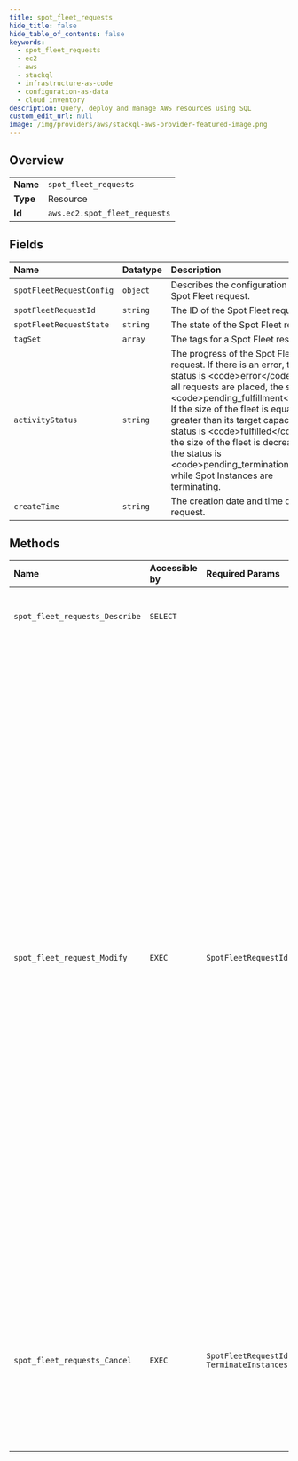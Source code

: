 ```yaml
---
title: spot_fleet_requests
hide_title: false
hide_table_of_contents: false
keywords:
  - spot_fleet_requests
  - ec2
  - aws    
  - stackql
  - infrastructure-as-code
  - configuration-as-data
  - cloud inventory
description: Query, deploy and manage AWS resources using SQL
custom_edit_url: null
image: /img/providers/aws/stackql-aws-provider-featured-image.png
---
```

  
    

## Overview
<table><tbody>
<tr><td><b>Name</b></td><td><code>spot_fleet_requests</code></td></tr>
<tr><td><b>Type</b></td><td>Resource</td></tr>
<tr><td><b>Id</b></td><td><code>aws.ec2.spot_fleet_requests</code></td></tr>
</tbody></table>

## Fields
| Name | Datatype | Description |
|:-----|:---------|:------------|
| `spotFleetRequestConfig` | `object` | Describes the configuration of a Spot Fleet request. |
| `spotFleetRequestId` | `string` | The ID of the Spot Fleet request. |
| `spotFleetRequestState` | `string` | The state of the Spot Fleet request. |
| `tagSet` | `array` | The tags for a Spot Fleet resource. |
| `activityStatus` | `string` | The progress of the Spot Fleet request. If there is an error, the status is &lt;code&gt;error&lt;/code&gt;. After all requests are placed, the status is &lt;code&gt;pending_fulfillment&lt;/code&gt;. If the size of the fleet is equal to or greater than its target capacity, the status is &lt;code&gt;fulfilled&lt;/code&gt;. If the size of the fleet is decreased, the status is &lt;code&gt;pending_termination&lt;/code&gt; while Spot Instances are terminating. |
| `createTime` | `string` | The creation date and time of the request. |
## Methods
| Name | Accessible by | Required Params | Description |
|:-----|:--------------|:----------------|:------------|
| `spot_fleet_requests_Describe` | `SELECT` |  | &lt;p&gt;Describes your Spot Fleet requests.&lt;/p&gt; &lt;p&gt;Spot Fleet requests are deleted 48 hours after they are canceled and their instances are terminated.&lt;/p&gt; |
| `spot_fleet_request_Modify` | `EXEC` | `SpotFleetRequestId` | &lt;p&gt;Modifies the specified Spot Fleet request.&lt;/p&gt; &lt;p&gt;You can only modify a Spot Fleet request of type &lt;code&gt;maintain&lt;/code&gt;.&lt;/p&gt; &lt;p&gt;While the Spot Fleet request is being modified, it is in the &lt;code&gt;modifying&lt;/code&gt; state.&lt;/p&gt; &lt;p&gt;To scale up your Spot Fleet, increase its target capacity. The Spot Fleet launches the additional Spot Instances according to the allocation strategy for the Spot Fleet request. If the allocation strategy is &lt;code&gt;lowestPrice&lt;/code&gt;, the Spot Fleet launches instances using the Spot Instance pool with the lowest price. If the allocation strategy is &lt;code&gt;diversified&lt;/code&gt;, the Spot Fleet distributes the instances across the Spot Instance pools. If the allocation strategy is &lt;code&gt;capacityOptimized&lt;/code&gt;, Spot Fleet launches instances from Spot Instance pools with optimal capacity for the number of instances that are launching.&lt;/p&gt; &lt;p&gt;To scale down your Spot Fleet, decrease its target capacity. First, the Spot Fleet cancels any open requests that exceed the new target capacity. You can request that the Spot Fleet terminate Spot Instances until the size of the fleet no longer exceeds the new target capacity. If the allocation strategy is &lt;code&gt;lowestPrice&lt;/code&gt;, the Spot Fleet terminates the instances with the highest price per unit. If the allocation strategy is &lt;code&gt;capacityOptimized&lt;/code&gt;, the Spot Fleet terminates the instances in the Spot Instance pools that have the least available Spot Instance capacity. If the allocation strategy is &lt;code&gt;diversified&lt;/code&gt;, the Spot Fleet terminates instances across the Spot Instance pools. Alternatively, you can request that the Spot Fleet keep the fleet at its current size, but not replace any Spot Instances that are interrupted or that you terminate manually.&lt;/p&gt; &lt;p&gt;If you are finished with your Spot Fleet for now, but will use it again later, you can set the target capacity to 0.&lt;/p&gt; |
| `spot_fleet_requests_Cancel` | `EXEC` | `SpotFleetRequestId, TerminateInstances` | &lt;p&gt;Cancels the specified Spot Fleet requests.&lt;/p&gt; &lt;p&gt;After you cancel a Spot Fleet request, the Spot Fleet launches no new Spot Instances. You must specify whether the Spot Fleet should also terminate its Spot Instances. If you terminate the instances, the Spot Fleet request enters the &lt;code&gt;cancelled_terminating&lt;/code&gt; state. Otherwise, the Spot Fleet request enters the &lt;code&gt;cancelled_running&lt;/code&gt; state and the instances continue to run until they are interrupted or you terminate them manually.&lt;/p&gt; |
